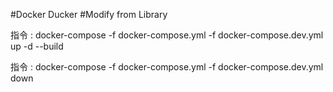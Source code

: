 #Docker Ducker
#Modify from Library

指令 : docker-compose -f docker-compose.yml -f docker-compose.dev.yml up -d --build


指令 : docker-compose -f docker-compose.yml -f docker-compose.dev.yml down
